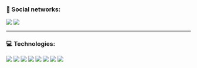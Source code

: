 ### 🤝 Social networks:
<a href="https://discord.com/users/168427950230732801"><img src="https://img.shields.io/badge/discord-blue?style=for-the-badge&logo=discord&logoColor=ffffff"/></a>
<a href="https://www.figma.com/@stiantha"><img src="https://img.shields.io/badge/figma-purple?style=for-the-badge&logo=figma&logoColor=ffffff"/></a>
<hr>

### 💻 Technologies:

<img src="https://img.shields.io/badge/HTML-FF8C00?style=for-the-badge&logo=HTML5&logoColor=ffffff"/> <img src="https://img.shields.io/badge/css-1E90FF?style=for-the-badge&logo=css3&logoColor=ffffff"/> <img src="https://img.shields.io/badge/bootstrap-8A2BE2?style=for-the-badge&logo=bootstrap&logoColor=ffffff"/> <img src="https://img.shields.io/badge/tailwind css-24294d?style=for-the-badge&logo=tailwind css&logoColor=DarkCyan"/> <img src="https://img.shields.io/badge/javascript-FFD700?style=for-the-badge&logo=javascript&logoColor=A0522D"/> <img src="https://img.shields.io/badge/react-454545?style=for-the-badge&logo=react&logoColor=40E0D0"/> <img src="https://img.shields.io/badge/sass-DA70D6?style=for-the-badge&logo=sass&logoColor=ffffff"/> <img src="https://img.shields.io/badge/git-tomato?style=for-the-badge&logo=git&logoColor=ffffff"/>
<!--
**beharus/beharus** is a ✨ _special_ ✨ repository because its `README.md` (this file) appears on your GitHub profile.

Here are some ideas to get you started:

- 🔭 I’m currently working on ...
- 🌱 I’m currently learning ...
- 👯 I’m looking to collaborate on ...
- 🤔 I’m looking for help with ...
- 💬 Ask me about ...
- 📫 How to reach me: ...
- 😄 Pronouns: ...
- ⚡ Fun fact: ...
-->
